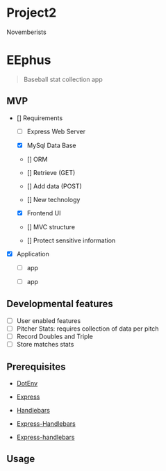 # Project2
Novemberists

# EEphus
  > Baseball stat collection app


## MVP

 - [] Requirements

     - [ ] Express Web Server

     - [X] MySql Data Base
     
     - [] ORM

     - [] Retrieve (GET)

     - [] Add data (POST)

     - [] New technology

     - [x] Frontend UI

     - [] MVC structure

     - [] Protect sensitive information
      
- [x] Application

     - [ ] app
     
     - [ ] app

    



## Developmental features
- [ ] User enabled features
- [ ] Pitcher Stats: requires collection of data per pitch
- [ ] Record Doubles and Triple
- [ ] Store matches stats
<!-- currently hold match stats in js send stats to season stats to dynamiclly updat ERA and batting average -->


## Prerequisites

   
   - [DotEnv](https://www.npmjs.com/package/dotenv)

   
   - [Express](https://www.npmjs.com/package/express)

  
  - [Handlebars](https://www.npmjs.com/package/express-handlebars)

  - [Express-Handlebars](https://www.npmjs.com/package/handlebars)
  
  
  - [Express-handlebars]()
  
 
  

## Usage

  
  



